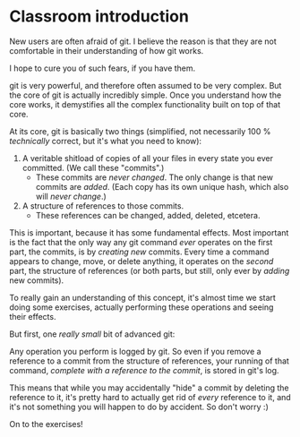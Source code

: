 # Classroom introduction

New users are often afraid of git. I believe the reason is that they are not comfortable in their understanding of how git works.

I hope to cure you of such fears, if you have them.

git is very powerful, and therefore often assumed to be very complex. But the core of git is actually incredibly simple. Once you understand how the core works, it demystifies all the complex functionality built on top of that core.

At its core, git is basically two things (simplified, not necessarily 100 % *technically* correct, but it's what you need to know):

1. A veritable shitload of copies of all your files in every state you ever committed. (We call these "commits".)
    * These commits are *never changed*. The only change is that new commits are *added*. (Each copy has its own unique hash, which also will *never change*.)
1. A structure of references to those commits.
    * These references can be changed, added, deleted, etcetera.

This is important, because it has some fundamental effects. Most important is the fact that the only way any git command *ever* operates on the first part, the commits, is by *creating new* commits. Every time a command appears to change, move, or delete anything, it operates on the *second* part, the structure of references (or both parts, but still, only ever by *adding* new commits).

To really gain an understanding of this concept, it's almost time we start doing some exercises, actually performing these operations and seeing their effects.

But first, one *really small* bit of advanced git:

Any operation you perform is logged by git. So even if you remove a reference to a commit from the structure of references, your running of that command, *complete with a reference to the commit*, is stored in git's log.

This means that while you may accidentally "hide" a commit by deleting the reference to it, it's pretty hard to actually get rid of *every* reference to it, and it's not something you will happen to do by accident. So don't worry :)

On to the exercises!
